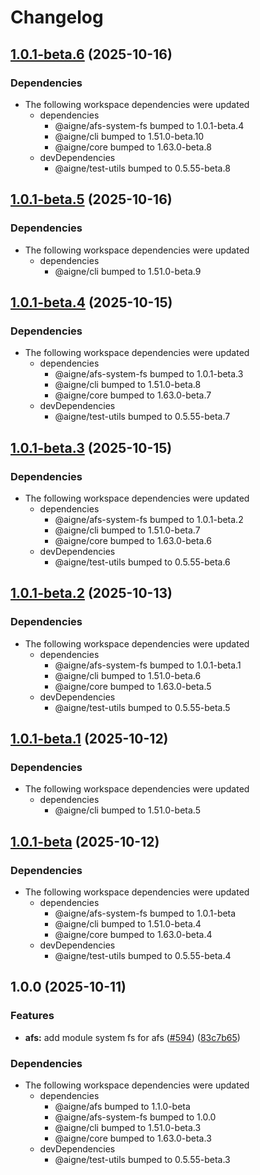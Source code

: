 # Changelog

## [1.0.1-beta.6](https://github.com/AIGNE-io/aigne-framework/compare/example-afs-system-fs-v1.0.1-beta.5...example-afs-system-fs-v1.0.1-beta.6) (2025-10-16)


### Dependencies

* The following workspace dependencies were updated
  * dependencies
    * @aigne/afs-system-fs bumped to 1.0.1-beta.4
    * @aigne/cli bumped to 1.51.0-beta.10
    * @aigne/core bumped to 1.63.0-beta.8
  * devDependencies
    * @aigne/test-utils bumped to 0.5.55-beta.8

## [1.0.1-beta.5](https://github.com/AIGNE-io/aigne-framework/compare/example-afs-system-fs-v1.0.1-beta.4...example-afs-system-fs-v1.0.1-beta.5) (2025-10-16)


### Dependencies

* The following workspace dependencies were updated
  * dependencies
    * @aigne/cli bumped to 1.51.0-beta.9

## [1.0.1-beta.4](https://github.com/AIGNE-io/aigne-framework/compare/example-afs-system-fs-v1.0.1-beta.3...example-afs-system-fs-v1.0.1-beta.4) (2025-10-15)


### Dependencies

* The following workspace dependencies were updated
  * dependencies
    * @aigne/afs-system-fs bumped to 1.0.1-beta.3
    * @aigne/cli bumped to 1.51.0-beta.8
    * @aigne/core bumped to 1.63.0-beta.7
  * devDependencies
    * @aigne/test-utils bumped to 0.5.55-beta.7

## [1.0.1-beta.3](https://github.com/AIGNE-io/aigne-framework/compare/example-afs-system-fs-v1.0.1-beta.2...example-afs-system-fs-v1.0.1-beta.3) (2025-10-15)


### Dependencies

* The following workspace dependencies were updated
  * dependencies
    * @aigne/afs-system-fs bumped to 1.0.1-beta.2
    * @aigne/cli bumped to 1.51.0-beta.7
    * @aigne/core bumped to 1.63.0-beta.6
  * devDependencies
    * @aigne/test-utils bumped to 0.5.55-beta.6

## [1.0.1-beta.2](https://github.com/AIGNE-io/aigne-framework/compare/example-afs-system-fs-v1.0.1-beta.1...example-afs-system-fs-v1.0.1-beta.2) (2025-10-13)


### Dependencies

* The following workspace dependencies were updated
  * dependencies
    * @aigne/afs-system-fs bumped to 1.0.1-beta.1
    * @aigne/cli bumped to 1.51.0-beta.6
    * @aigne/core bumped to 1.63.0-beta.5
  * devDependencies
    * @aigne/test-utils bumped to 0.5.55-beta.5

## [1.0.1-beta.1](https://github.com/AIGNE-io/aigne-framework/compare/example-afs-system-fs-v1.0.1-beta...example-afs-system-fs-v1.0.1-beta.1) (2025-10-12)


### Dependencies

* The following workspace dependencies were updated
  * dependencies
    * @aigne/cli bumped to 1.51.0-beta.5

## [1.0.1-beta](https://github.com/AIGNE-io/aigne-framework/compare/example-afs-system-fs-v1.0.0...example-afs-system-fs-v1.0.1-beta) (2025-10-12)


### Dependencies

* The following workspace dependencies were updated
  * dependencies
    * @aigne/afs-system-fs bumped to 1.0.1-beta
    * @aigne/cli bumped to 1.51.0-beta.4
    * @aigne/core bumped to 1.63.0-beta.4
  * devDependencies
    * @aigne/test-utils bumped to 0.5.55-beta.4

## 1.0.0 (2025-10-11)


### Features

* **afs:** add module system fs for afs ([#594](https://github.com/AIGNE-io/aigne-framework/issues/594)) ([83c7b65](https://github.com/AIGNE-io/aigne-framework/commit/83c7b6555d21c606a5005eb05f6686882fb8ffa3))


### Dependencies

* The following workspace dependencies were updated
  * dependencies
    * @aigne/afs bumped to 1.1.0-beta
    * @aigne/afs-system-fs bumped to 1.0.0
    * @aigne/cli bumped to 1.51.0-beta.3
    * @aigne/core bumped to 1.63.0-beta.3
  * devDependencies
    * @aigne/test-utils bumped to 0.5.55-beta.3
